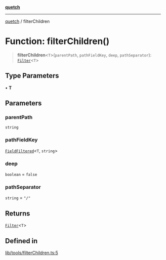 [**quetch**](../README.md)

***

[quetch](../README.md) / filterChildren

# Function: filterChildren()

> **filterChildren**\<`T`\>(`parentPath`, `pathFieldKey`, `deep`, `pathSeparator`): [`Filter`](../type-aliases/Filter.md)\<`T`\>

## Type Parameters

• **T**

## Parameters

### parentPath

`string`

### pathFieldKey

[`FieldFiltered`](../type-aliases/FieldFiltered.md)\<`T`, `string`\>

### deep

`boolean` = `false`

### pathSeparator

`string` = `"/"`

## Returns

[`Filter`](../type-aliases/Filter.md)\<`T`\>

## Defined in

[lib/tools/filterChildren.ts:5](https://github.com/nevoland/quetch/blob/6249acbaaaaaeed54f7d39c2e784b6176249eef9/lib/tools/filterChildren.ts#L5)
